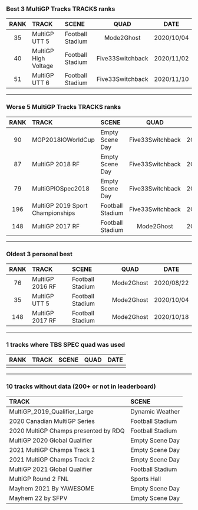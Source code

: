 ### Best 3 MultiGP Tracks TRACKS ranks
|RANK|TRACK|SCENE|QUAD|DATE|
|:---:|:---|:---|:---:|:---:|
|35|MultiGP UTT 5|Football Stadium|Mode2Ghost|2020/10/04|
|40|MultiGP High Voltage|Football Stadium|Five33Switchback|2020/11/02|
|51|MultiGP UTT 6|Football Stadium|Five33Switchback|2020/11/10|
---
### Worse 5 MultiGP Tracks TRACKS ranks
|RANK|TRACK|SCENE|QUAD|DATE|
|:---:|:---|:---|:---:|:---:|
|90|MGP2018IOWorldCup|Empty Scene Day|Five33Switchback|2021/02/24|
|87|MultiGP 2018 RF|Empty Scene Day|Five33Switchback|2021/03/09|
|79|MultiGPIOSpec2018|Empty Scene Day|Five33Switchback|2021/03/21|
|196|MultiGP 2019 Sport Championships|Football Stadium|Five33Switchback|2020/11/26|
|148|MultiGP 2017 RF|Football Stadium|Mode2Ghost|2020/10/18|
---
### Oldest 3 personal best
|RANK|TRACK|SCENE|QUAD|DATE|
|:---:|:---|:---|:---:|:---:|
|76|MultiGP 2016 RF|Football Stadium|Mode2Ghost|2020/08/22|
|35|MultiGP UTT 5|Football Stadium|Mode2Ghost|2020/10/04|
|148|MultiGP 2017 RF|Football Stadium|Mode2Ghost|2020/10/18|
---
### 1 tracks where TBS SPEC quad was used
|RANK|TRACK|SCENE|QUAD|DATE|
|:---:|:---|:---|:---:|:---:|
||||||
---
### 10 tracks without data (200+ or not in leaderboard)
|TRACK|SCENE|
|:---|:---|
|MultiGP_2019_Qualifier_Large|Dynamic Weather|
|2020 Canadian MultiGP Series|Football Stadium|
|2020 MultiGP Champs presented by RDQ|Football Stadium|
|MultiGP 2020 Global Qualifier|Empty Scene Day|
|2021 MultiGP Champs Track 1|Empty Scene Day|
|2021 MultiGP Champs Track 2|Empty Scene Day|
|MultiGP 2021 Global Qualifier|Football Stadium|
|MultiGP Round 2 FNL|Sports Hall|
|Mayhem 2021 By YAWESOME|Empty Scene Day|
|Mayhem 22 by SFPV|Empty Scene Day|
